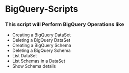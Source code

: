 # BigQuery-Scripts

### This script will Perform BigQuery Operations like

- Creating a BigQuery DataSet
- Deleting a BigQuery DataSet
- Creating a BigQuery Schema
- Deleting a BigQuery Schema
- List DataSet
- List Schemas in a DataSet
- Show Schema details
